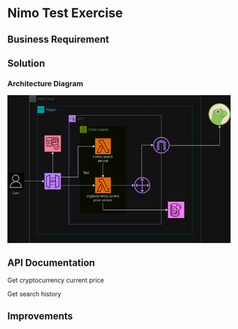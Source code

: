 # Nimo Test Exercise

## Business Requirement

## Solution

### Architecture Diagram

![img](architecture-diagram.png)

## API Documentation

Get cryptocurrency current price

Get search history

## Improvements
